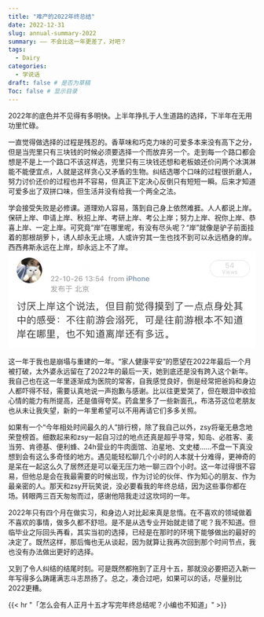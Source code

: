 ```yaml
---
title: "难产的2022年终总结"
date: 2022-12-31
slug: annual-summary-2022
summary: —— 不会比这一年更差了，对吧？
tags:
  - Dairy
categories:
  - 学说话
draft: false # 是否为草稿
Toc: false # 显示目录
---
```


2022年的底色并不见得有多明快。上半年挣扎于人生道路的选择，下半年在无用功里忙碌。

一直觉得做选择的过程是残忍的。香草味和巧克力味的可爱多本来没有高下之分，但是当兜里只有三块钱的时候必须要选择一个而放弃另一个。走到每一个路口都会想是不是上一个路口不该这样选，兜里只有三块钱还想和老板娘还价问两个冰淇淋能不能便宜点，人就是这样贪心又矛盾的生物。纠结选哪个口味的过程很折磨人，努力讨价还价的过程也并不容易，但真正下定决心反倒只有短短一瞬。后来才知道可爱多出了双拼口味，但生活并没有给我一个两全之法。

学会接受失败是必修课。道理劝人容易，落到自己身上依然难捱。人人都说上岸。保研上岸、申请上岸、秋招上岸、考研上岸、考公上岸；努力上岸、祝你上岸、恭喜上岸、一定上岸。可究竟“岸”在哪里呢，有没有尽头呢？“岸”就像是驴子前面挂着的那根胡萝卜，诱人却永无止境，人或许穷其一生也找不到可以永远栖身的岸。西西弗斯永远在上岸，却永远上不了岸。
![](weiboshot.jpeg)

这一年于我也是崩塌与重建的一年。“家人健康平安”的愿望在2022年最后一个月被打破，太外婆永远留在了2022年的最后一天，她到底还是没有跨入这个新年。我自己也在这一年里逐渐成为医院的常客，自我感觉良好，倒是经常把爸妈和身边人都吓得不轻，需要认真地说一声抱歉与感谢。比以往更爱哭了，但在眼泪中收拾心情的能力有所提高，还是值得夸奖。药盒里多了一些新面孔，布洛芬这位老朋友也从未让我失望，新的一年里希望可以不用再请它们多多关照。

如果有一个“今年相处时间最久的人”排行榜，除了我自己以外，zsy将毫无悬念地荣登榜首。细数起来和zsy一起自习过的地点还真是超乎寻常，知岛、必胜客、麦当劳、肯德基、便利蜂、24h营业的牛肉面馆、泊星地、文史楼……不盘一下真没想到会有这么多奇怪的地方。遇见能轻松聊几个小时的人本就十分难得，更神奇的是呆在一起这么久了居然还是可以毫无压力地一聊三四个小时。这一年过得很不容易，但他总是会在我最需要的时候出现，作为讨论的伙伴、作为知心的朋友、作为最亲密的人。那天和zsy开玩笑说，没必要看我的年终总结，因为这些事你都在场。转眼两三百天匆匆而过，感谢他陪我走过这坎坷的一年。

2022年只有四个月在做实习，和身边人对比起来真是怠惰。在不喜欢的领域做着不喜欢的事情，做多久都不舒坦。是不是从选专业开始就走错了呢？我不知道。但临毕业之际回头再看，其实当初的选择，已经是在那时的环境下能够做出的最好的决定了。既然这样，那后悔也无从谈起，因为就算让我再次回到那个时间节点，我也没有办法做出更好的选择。

又到了令人纠结的结尾时刻。可是既然都拖到了正月十五，那就没必要把迈入新一年写得多么踌躇满志斗志昂扬了。总之，凑合过吧，如果可以的话，尽量别比2022更糟。

{{< hr "「怎么会有人正月十五才写完年终总结呢？小编也不知道」" >}}